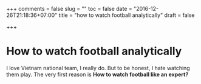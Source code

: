+++
comments = false
slug = ""
toc = false
date = "2016-12-26T21:18:36+07:00"
title = "how to watch football analytically"
draft = false

+++

# How to watch football analytically
I love Vietnam national team, I really do. But to be honest, I hate watching them play. The very first reason is
**How to watch football like an expert?**

##
